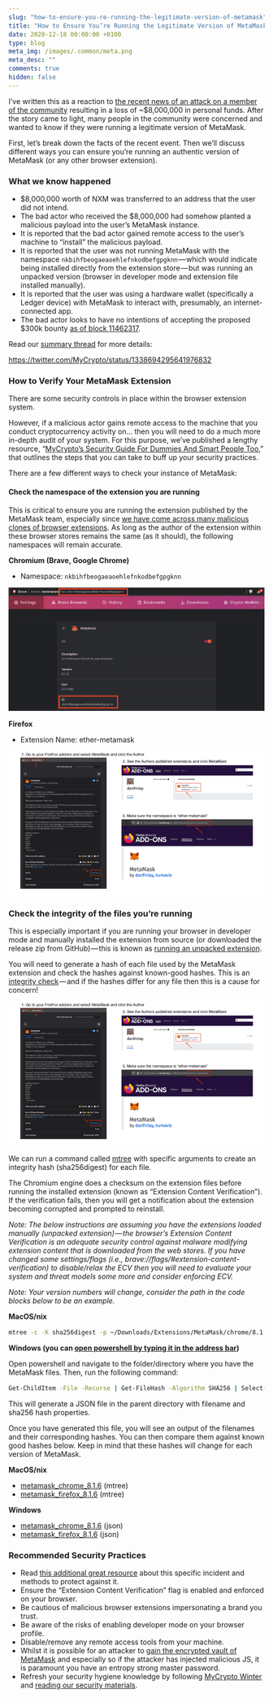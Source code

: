 ```yaml
---
slug: "how-to-ensure-you-re-running-the-legitimate-version-of-metamask"
title: "How to Ensure You’re Running the Legitimate Version of MetaMask"
date: 2020-12-18 00:00:00 +0100
type: blog
meta_img: /images/.common/meta.png
meta_desc: ""
comments: true
hidden: false
---
```


I’ve written this as a reaction to [the recent news of an attack on a member of the community](https://twitter.com/NexusMutual/status/1338441873560571906) resulting in a loss of ~$8,000,000 in personal funds. After the story came to light, many people in the community were concerned and wanted to know if they were running a legitimate version of MetaMask.

First, let’s break down the facts of the recent event. Then we’ll discuss different ways you can ensure you’re running an authentic version of MetaMask (or any other browser extension).

### What we know happened

* $8,000,000 worth of NXM was transferred to an address that the user did not intend.
* The bad actor who received the $8,000,000 had somehow planted a malicious payload into the user’s MetaMask instance.
* It is reported that the bad actor gained remote access to the user’s machine to “install” the malicious payload.
* It is reported that the user was not running MetaMask with the namespace `nkbihfbeogaeaoehlefnkodbefgpgknn` — which would indicate being installed directly from the extension store — but was running an unpacked version (browser in developer mode and extension file installed manually).
* It is reported that the user was using a hardware wallet (specifically a Ledger device) with MetaMask to interact with, presumably, an internet-connected app.
* The bad actor looks to have no intentions of accepting the proposed $300k bounty [as of block 11462317](https://etherscan.io/tx/0xcc931f47a1849d060f1e9ac38a4fe16aec728c968a75dd9115852c6db3568985).

Read our [summary thread](https://twitter.com/MyCrypto/status/1338694295641976832) for more details:

https://twitter.com/MyCrypto/status/1338694295641976832

### How to Verify Your MetaMask Extension
There are some security controls in place within the browser extension system.

However, if a malicious actor gains remote access to the machine that you conduct cryptocurrency activity on… then you will need to do a much more in-depth audit of your system. For this purpose, we’ve published a lengthy resource, “[MyCrypto’s Security Guide For Dummies And Smart People Too](https://medium.com/mycrypto/mycryptos-security-guide-for-dummies-and-smart-people-too-ab178299c82e),” that outlines the steps that you can take to buff up your security practices.

There are a few different ways to check your instance of MetaMask:

#### Check the namespace of the extension you are running
This is critical to ensure you are running the extension published by the MetaMask team, especially since [we have come across many malicious clones of browser extensions](/discovering-fake-browser-extensions-that-target-users-of-ledger-trezor-mew-metamask-and-more). As long as the author of the extension within these browser stores remains the same (as it should), the following namespaces will remain accurate.

**Chromium (Brave, Google Chrome)**
* Namespace: `nkbihfbeogaeaoehlefnkodbefgpgknn`

![Showing the extension ID in Brave](./images/how-to-ensure-you-re-running-the-legitimate-version-of-metamask/1.png)

**Firefox**
* Extension Name: ether-metamask

![Because FireFox does not have static extension ids by default, this is a way to ensure you have the correct namespace](./images/how-to-ensure-you-re-running-the-legitimate-version-of-metamask/2.png)

### Check the integrity of the files you’re running
This is especially important if you are running your browser in developer mode and manually installed the extension from source (or downloaded the release zip from GitHub) — this is known as [running an unpacked extension](https://stackoverflow.com/a/24577660/3000179).

You will need to generate a hash of each file used by the MetaMask extension and check the hashes against known-good hashes. This is an [integrity check](https://blog.logsign.com/how-to-check-the-integrity-of-a-file/) — and if the hashes differ for any file then this is a cause for concern!

![mtree command to run and output of the head of the file detailing some files and hashes](./images/how-to-ensure-you-re-running-the-legitimate-version-of-metamask/2.png)

We can run a command called [mtree](https://linux.die.net/man/8/mtree) with specific arguments to create an integrity hash (sha256digest) for each file.

The Chromium engine does a checksum on the extension files before running the installed extension (known as “Extension Content Verification”). If the verification fails, then you will get a notification about the extension becoming corrupted and prompted to reinstall.

*Note: The below instructions are assuming you have the extensions loaded manually (unpacked extension) — the browser’s Extension Content Verification is an adequate security control against malware modifying extension content that is downloaded from the web stores. If you have changed some settings/flags (i.e., brave://flags/#extension-content-verification) to disable/relax the ECV then you will need to evaluate your system and threat models some more and consider enforcing ECV.*

*Note: Your version numbers will change, consider the path in the code blocks below to be an example.*

**MacOS/nix**

```bash
mtree -c -K sha256digest -p ~/Downloads/Extensions/MetaMask/chrome/8.1.6 > 8.1.6.mtree
```

**Windows (you can [open powershell by typing it in the address bar](https://v1.harrydenley.com/assets/videos/how-to-open-powershell-at-specific-path.mp4))**

Open powershell and navigate to the folder/directory where you have the MetaMask files. Then, run the following command:

```bash
Get-ChildItem -File -Recurse | Get-FileHash -Algorithm SHA256 | Select-Object @{name="Name";expression={$_.Path}}, @{name="sha256";expression={$_.Hash}} | ConvertTo-Json | Out-File -FilePath ..\8.1.6.json
```

This will generate a JSON file in the parent directory with filename and sha256 hash properties.

Once you have generated this file, you will see an output of the filenames and their corresponding hashes. You can then compare them against known good hashes below. Keep in mind that these hashes will change for each version of MetaMask.

**MacOS/nix**
* [metamask_chrome_8.1.6](https://gist.github.com/409H/332e5535f4d0c1b424323dd9fd0d5d70#file-metamask_chrome_8-1-6-mtree) (mtree)
* [metamask_firefox_8.1.6](https://gist.github.com/409H/332e5535f4d0c1b424323dd9fd0d5d70#file-metamask_firefox_8-1-6-mtree) (mtree)

**Windows**
* [metamask_chrome_8.1.6](https://gist.github.com/409H/332e5535f4d0c1b424323dd9fd0d5d70#file-metamask_chrome_8-1-6-json) (json)
* [metamask_firefox_8.1.6](https://gist.github.com/409H/332e5535f4d0c1b424323dd9fd0d5d70#file-metamask_firefox_8-1-6-json) (json)

### Recommended Security Practices

* Read [this additional great resource](https://www.fireblocks.com/blog/4-ways-nexus-mutual-couldve-prevented-yesterdays-attack/) about this specific incident and methods to protect against it.
* Ensure the “Extension Content Verification” flag is enabled and enforced on your browser.
* Be cautious of malicious browser extensions impersonating a brand you trust.
* Be aware of the risks of enabling developer mode on your browser profile.
* Disable/remove any remote access tools from your machine.
* Whilst it is possible for an attacker to [gain the encrypted vault of MetaMask](https://metamask.zendesk.com/hc/en-us/articles/360018766351-How-to-use-the-Vault-Decryptor-with-the-MetaMask-Vault-Data) and especially so if the attacker has injected malicious JS, it is paramount you have an entropy strong master password.
* Refresh your security hygiene knowledge by following [MyCrypto Winter](https://winter.mycrypto.com/) and [reading our security materials](https://support.mycrypto.com/staying-safe).